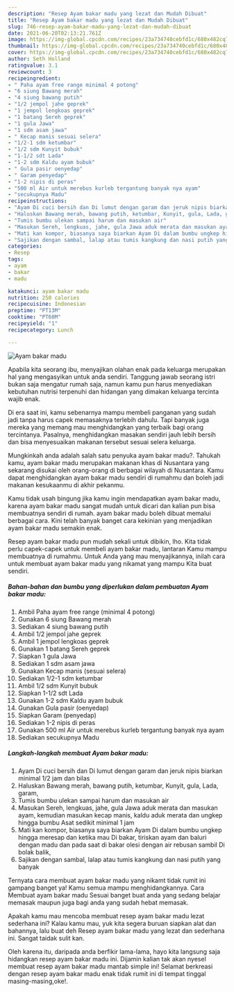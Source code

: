 ```yaml
---
description: "Resep Ayam bakar madu yang lezat dan Mudah Dibuat"
title: "Resep Ayam bakar madu yang lezat dan Mudah Dibuat"
slug: 746-resep-ayam-bakar-madu-yang-lezat-dan-mudah-dibuat
date: 2021-06-20T02:13:21.761Z
image: https://img-global.cpcdn.com/recipes/23a734740cebfd1c/680x482cq70/ayam-bakar-madu-foto-resep-utama.jpg
thumbnail: https://img-global.cpcdn.com/recipes/23a734740cebfd1c/680x482cq70/ayam-bakar-madu-foto-resep-utama.jpg
cover: https://img-global.cpcdn.com/recipes/23a734740cebfd1c/680x482cq70/ayam-bakar-madu-foto-resep-utama.jpg
author: Seth Holland
ratingvalue: 3.1
reviewcount: 3
recipeingredient:
- " Paha ayam free range minimal 4 potong"
- "6 siung Bawang merah"
- "4 siung bawang putih"
- "1/2 jempol jahe geprek"
- "1 jempol lengkoas geprek"
- "1 batang Sereh geprek"
- "1 gula Jawa"
- "1 sdm asam jawa"
- " Kecap manis sesuai selera"
- "1/2-1 sdm ketumbar"
- "1/2 sdm Kunyit bubuk"
- "1-1/2 sdt Lada"
- "1-2 sdm Kaldu ayam bubuk"
- " Gula pasir oenyedap"
- " Garam penyedap"
- "1-2 nipis di peras"
- "500 ml Air untuk merebus kurleb tergantung banyak nya ayam"
- "secukupnya Madu"
recipeinstructions:
- "Ayam Di cuci bersih dan Di lumut dengan garam dan jeruk nipis biarkan minimal 1/2 jam dan bilas"
- "Haluskan Bawang merah, bawang putih, ketumbar, Kunyit, gula, Lada, garam,"
- "Tumis bumbu ulekan sampai harum dan masukan air"
- "Masukan Sereh, lengkuas, jahe, gula Jawa aduk merata dan masukan ayam, kemudian masukan kecap manis, kaldu aduk merata dan ungkep hingga bumbu Asat sedikit minimal 1 jam"
- "Mati kan kompor, biasanya saya biarkan Ayam Di dalam bumbu ungkep hingga meresap dan ketika mau Di bakar, tiriskan ayam dan baluri dengan madu dan pada saat di bakar olesi dengan air rebusan sambil Di bolak balik,"
- "Sajikan dengan sambal, lalap atau tumis kangkung dan nasi putih yang banyak"
categories:
- Resep
tags:
- ayam
- bakar
- madu

katakunci: ayam bakar madu 
nutrition: 250 calories
recipecuisine: Indonesian
preptime: "PT13M"
cooktime: "PT60M"
recipeyield: "1"
recipecategory: Lunch

---
```



![Ayam bakar madu](https://img-global.cpcdn.com/recipes/23a734740cebfd1c/680x482cq70/ayam-bakar-madu-foto-resep-utama.jpg)

Apabila kita seorang ibu, menyajikan olahan enak pada keluarga merupakan hal yang mengasyikan untuk anda sendiri. Tanggung jawab seorang istri bukan saja mengatur rumah saja, namun kamu pun harus menyediakan kebutuhan nutrisi terpenuhi dan hidangan yang dimakan keluarga tercinta wajib enak.

Di era  saat ini, kamu sebenarnya mampu membeli panganan yang sudah jadi tanpa harus capek memasaknya terlebih dahulu. Tapi banyak juga mereka yang memang mau menghidangkan yang terbaik bagi orang tercintanya. Pasalnya, menghidangkan masakan sendiri jauh lebih bersih dan bisa menyesuaikan makanan tersebut sesuai selera keluarga. 



Mungkinkah anda adalah salah satu penyuka ayam bakar madu?. Tahukah kamu, ayam bakar madu merupakan makanan khas di Nusantara yang sekarang disukai oleh orang-orang di berbagai wilayah di Nusantara. Kamu dapat menghidangkan ayam bakar madu sendiri di rumahmu dan boleh jadi makanan kesukaanmu di akhir pekanmu.

Kamu tidak usah bingung jika kamu ingin mendapatkan ayam bakar madu, karena ayam bakar madu sangat mudah untuk dicari dan kalian pun bisa membuatnya sendiri di rumah. ayam bakar madu boleh dibuat memalui berbagai cara. Kini telah banyak banget cara kekinian yang menjadikan ayam bakar madu semakin enak.

Resep ayam bakar madu pun mudah sekali untuk dibikin, lho. Kita tidak perlu capek-capek untuk membeli ayam bakar madu, lantaran Kamu mampu membuatnya di rumahmu. Untuk Anda yang mau menyajikannya, inilah cara untuk membuat ayam bakar madu yang nikamat yang mampu Kita buat sendiri.

<!--inarticleads1-->

##### Bahan-bahan dan bumbu yang diperlukan dalam pembuatan Ayam bakar madu:

1. Ambil  Paha ayam free range (minimal 4 potong)
1. Gunakan 6 siung Bawang merah
1. Sediakan 4 siung bawang putih
1. Ambil 1/2 jempol jahe geprek
1. Ambil 1 jempol lengkoas geprek
1. Gunakan 1 batang Sereh geprek
1. Siapkan 1 gula Jawa
1. Sediakan 1 sdm asam jawa
1. Gunakan  Kecap manis (sesuai selera)
1. Sediakan 1/2-1 sdm ketumbar
1. Ambil 1/2 sdm Kunyit bubuk
1. Siapkan 1-1/2 sdt Lada
1. Gunakan 1-2 sdm Kaldu ayam bubuk
1. Gunakan  Gula pasir (oenyedap)
1. Siapkan  Garam (penyedap)
1. Sediakan 1-2 nipis di peras
1. Gunakan 500 ml Air untuk merebus kurleb tergantung banyak nya ayam
1. Sediakan secukupnya Madu




<!--inarticleads2-->

##### Langkah-langkah membuat Ayam bakar madu:

1. Ayam Di cuci bersih dan Di lumut dengan garam dan jeruk nipis biarkan minimal 1/2 jam dan bilas
1. Haluskan Bawang merah, bawang putih, ketumbar, Kunyit, gula, Lada, garam,
1. Tumis bumbu ulekan sampai harum dan masukan air
1. Masukan Sereh, lengkuas, jahe, gula Jawa aduk merata dan masukan ayam, kemudian masukan kecap manis, kaldu aduk merata dan ungkep hingga bumbu Asat sedikit minimal 1 jam
1. Mati kan kompor, biasanya saya biarkan Ayam Di dalam bumbu ungkep hingga meresap dan ketika mau Di bakar, tiriskan ayam dan baluri dengan madu dan pada saat di bakar olesi dengan air rebusan sambil Di bolak balik,
1. Sajikan dengan sambal, lalap atau tumis kangkung dan nasi putih yang banyak




Ternyata cara membuat ayam bakar madu yang nikamt tidak rumit ini gampang banget ya! Kamu semua mampu menghidangkannya. Cara Membuat ayam bakar madu Sesuai banget buat anda yang sedang belajar memasak maupun juga bagi anda yang sudah hebat memasak.

Apakah kamu mau mencoba membuat resep ayam bakar madu lezat sederhana ini? Kalau kamu mau, yuk kita segera buruan siapkan alat dan bahannya, lalu buat deh Resep ayam bakar madu yang lezat dan sederhana ini. Sangat taidak sulit kan. 

Oleh karena itu, daripada anda berfikir lama-lama, hayo kita langsung saja hidangkan resep ayam bakar madu ini. Dijamin kalian tak akan nyesel membuat resep ayam bakar madu mantab simple ini! Selamat berkreasi dengan resep ayam bakar madu enak tidak rumit ini di tempat tinggal masing-masing,oke!.

